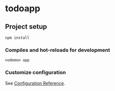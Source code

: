 # todoapp

## Project setup
```
npm install
```

### Compiles and hot-reloads for development
```
nodemon app
```


### Customize configuration
See [Configuration Reference](https://cli.vuejs.org/config/).
